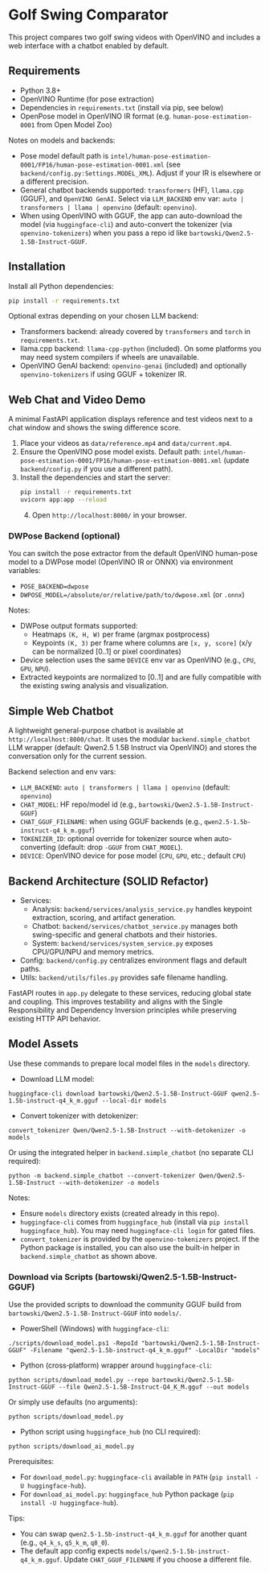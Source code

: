 # Golf Swing Comparator

This project compares two golf swing videos with OpenVINO and includes a web interface with a chatbot enabled by default.

## Requirements

- Python 3.8+
- OpenVINO Runtime (for pose extraction)
- Dependencies in `requirements.txt` (install via pip, see below)
- OpenPose model in OpenVINO IR format (e.g. `human-pose-estimation-0001` from Open Model Zoo)

 Notes on models and backends:
 - Pose model default path is `intel/human-pose-estimation-0001/FP16/human-pose-estimation-0001.xml` (see `backend/config.py:Settings.MODEL_XML`). Adjust if your IR is elsewhere or a different precision.
 - General chatbot backends supported: `transformers` (HF), `llama.cpp` (GGUF), and `OpenVINO GenAI`. Select via `LLM_BACKEND` env var: `auto | transformers | llama | openvino` (default: `openvino`).
 - When using OpenVINO with GGUF, the app can auto-download the model (via `huggingface-cli`) and auto-convert the tokenizer (via `openvino-tokenizers`) when you pass a repo id like `bartowski/Qwen2.5-1.5B-Instruct-GGUF`.

## Installation

Install all Python dependencies:

```bash
pip install -r requirements.txt
```

Optional extras depending on your chosen LLM backend:
- Transformers backend: already covered by `transformers` and `torch` in `requirements.txt`.
- llama.cpp backend: `llama-cpp-python` (included). On some platforms you may need system compilers if wheels are unavailable.
- OpenVINO GenAI backend: `openvino-genai` (included) and optionally `openvino-tokenizers` if using GGUF + tokenizer IR.

## Web Chat and Video Demo

A minimal FastAPI application displays reference and test videos next to a chat window and shows the swing difference score.

1. Place your videos as `data/reference.mp4` and `data/current.mp4`.
2. Ensure the OpenVINO pose model exists. Default path: `intel/human-pose-estimation-0001/FP16/human-pose-estimation-0001.xml` (update `backend/config.py` if you use a different path).
3. Install the dependencies and start the server:
   ```bash
   pip install -r requirements.txt
   uvicorn app:app --reload
   ```
   4. Open `http://localhost:8000/` in your browser.

### DWPose Backend (optional)

You can switch the pose extractor from the default OpenVINO human-pose model to a DWPose model (OpenVINO IR or ONNX) via environment variables:

- `POSE_BACKEND=dwpose`
- `DWPOSE_MODEL=/absolute/or/relative/path/to/dwpose.xml` (or `.onnx`)

Notes:
- DWPose output formats supported:
  - Heatmaps `(K, H, W)` per frame (argmax postprocess)
  - Keypoints `(K, 3)` per frame where columns are `[x, y, score]` (x/y can be normalized [0..1] or pixel coordinates)
- Device selection uses the same `DEVICE` env var as OpenVINO (e.g., `CPU`, `GPU`, `NPU`).
- Extracted keypoints are normalized to [0..1] and are fully compatible with the existing swing analysis and visualization.


## Simple Web Chatbot

A lightweight general-purpose chatbot is available at `http://localhost:8000/chat`. It uses the modular `backend.simple_chatbot` LLM wrapper (default: Qwen2.5 1.5B Instruct via OpenVINO) and stores the conversation only for the current session.

Backend selection and env vars:
- `LLM_BACKEND`: `auto | transformers | llama | openvino` (default: `openvino`)
- `CHAT_MODEL`: HF repo/model id (e.g., `bartowski/Qwen2.5-1.5B-Instruct-GGUF`)
- `CHAT_GGUF_FILENAME`: when using GGUF backends (e.g., `qwen2.5-1.5b-instruct-q4_k_m.gguf`)
- `TOKENIZER_ID`: optional override for tokenizer source when auto-converting (default: drop `-GGUF` from `CHAT_MODEL`).
- `DEVICE`: OpenVINO device for pose model (`CPU`, `GPU`, etc.; default `CPU`)

## Backend Architecture (SOLID Refactor)

- Services:
  - Analysis: `backend/services/analysis_service.py` handles keypoint extraction, scoring, and artifact generation.
  - Chatbot: `backend/services/chatbot_service.py` manages both swing-specific and general chatbots and their histories.
  - System: `backend/services/system_service.py` exposes CPU/GPU/NPU and memory metrics.
- Config: `backend/config.py` centralizes environment flags and default paths.
- Utils: `backend/utils/files.py` provides safe filename handling.

FastAPI routes in `app.py` delegate to these services, reducing global state and coupling. This improves testability and aligns with the Single Responsibility and Dependency Inversion principles while preserving existing HTTP API behavior.

## Model Assets

Use these commands to prepare local model files in the `models` directory.

- Download LLM model:

```
huggingface-cli download bartowski/Qwen2.5-1.5B-Instruct-GGUF qwen2.5-1.5b-instruct-q4_k_m.gguf --local-dir models
```

- Convert tokenizer with detokenizer:

```
convert_tokenizer Qwen/Qwen2.5-1.5B-Instruct --with-detokenizer -o models
```

Or using the integrated helper in `backend.simple_chatbot` (no separate CLI required):

```
python -m backend.simple_chatbot --convert-tokenizer Qwen/Qwen2.5-1.5B-Instruct --with-detokenizer -o models
```

Notes:
- Ensure `models` directory exists (created already in this repo).
- `huggingface-cli` comes from `huggingface_hub` (install via `pip install huggingface_hub`). You may need `huggingface-cli login` for gated files.
- `convert_tokenizer` is provided by the `openvino-tokenizers` project. If the Python package is installed, you can also use the built-in helper in `backend.simple_chatbot` as shown above.

### Download via Scripts (bartowski/Qwen2.5-1.5B-Instruct-GGUF)

Use the provided scripts to download the community GGUF build from `bartowski/Qwen2.5-1.5B-Instruct-GGUF` into `models/`.

- PowerShell (Windows) with `huggingface-cli`:

```
./scripts/download_model.ps1 -RepoId "bartowski/Qwen2.5-1.5B-Instruct-GGUF" -Filename "qwen2.5-1.5b-instruct-q4_k_m.gguf" -LocalDir "models"
```

- Python (cross‑platform) wrapper around `huggingface-cli`:

```
python scripts/download_model.py --repo bartowski/Qwen2.5-1.5B-Instruct-GGUF --file Qwen2.5-1.5B-Instruct-Q4_K_M.gguf --out models
```

Or simply use defaults (no arguments):

```
python scripts/download_model.py
```

- Python script using `huggingface_hub` (no CLI required):

```
python scripts/download_ai_model.py
```

Prerequisites:
- For `download_model.py`: `huggingface-cli` available in `PATH` (`pip install -U huggingface-hub`).
- For `download_ai_model.py`: `huggingface_hub` Python package (`pip install -U huggingface-hub`).

Tips:
- You can swap `qwen2.5-1.5b-instruct-q4_k_m.gguf` for another quant (e.g., `q4_k_s`, `q5_k_m`, `q8_0`).
- The default app config expects `models/qwen2.5-1.5b-instruct-q4_k_m.gguf`. Update `CHAT_GGUF_FILENAME` if you choose a different file.
